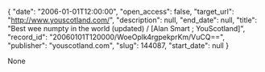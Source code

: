 {
  "date": "2006-01-01T12:00:00", 
  "open_access": false, 
  "target_url": "http://www.youscotland.com/", 
  "description": null, 
  "end_date": null, 
  "title": "Best wee numpty in the world (updated) / [Alan Smart ; YouScotland]", 
  "record_id": "20060101T120000/WoeOplk4rgpekprKm/VuCQ==", 
  "publisher": "youscotland.com", 
  "slug": 144087, 
  "start_date": null
}

None